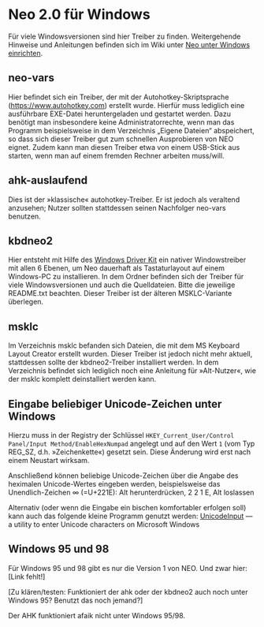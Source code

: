 # Neo 2.0 für Windows
Für viele Windowsversionen sind hier Treiber zu finden. Weitergehende Hinweise und Anleitungen befinden sich im Wiki unter [Neo unter Windows einrichten](https://git.neo-layout.org/neo/neo-layout/wiki/Neo-unter-Windows-einrichten).

## neo-vars
Hier befindet sich ein Treiber, der mit der Autohotkey-Skriptsprache (https://www.autohotkey.com) erstellt wurde. Hierfür muss lediglich eine ausführbare EXE-Datei heruntergeladen und gestartet werden.
Dazu benötigt man insbesondere keine Administratorrechte, wenn man das Programm beispielsweise in dem Verzeichnis „Eigene Dateien“ abspeichert, so dass sich dieser Treiber gut zum schnellen Ausprobieren von NEO eignet. Zudem kann man diesen Treiber etwa von einem USB-Stick aus starten, wenn man auf einem fremden Rechner arbeiten muss/will.

## ahk-auslaufend
Dies ist der »klassische« autohotkey-Treiber. Er ist jedoch als veraltend anzusehen; Nutzer sollten stattdessen seinen Nachfolger neo-vars benutzen.

## kbdneo2
Hier entsteht mit Hilfe des [Windows Driver Kit](https://docs.microsoft.com/en-us/windows-hardware/drivers/download-the-wdk) ein nativer Windowstreiber mit allen 6 Ebenen, um Neo dauerhaft als Tastaturlayout auf einem Windows-PC zu installieren.
In dem Ordner befinden sich der Treiber für viele Windowsversionen und auch die Quelldateien. Bitte die jeweilige README.txt beachten. Dieser Treiber ist der älteren MSKLC-Variante überlegen.

## msklc
Im Verzeichnis msklc befanden sich Dateien, die mit dem MS Keyboard Layout Creator erstellt wurden. Dieser Treiber ist jedoch nicht mehr aktuell, stattdessen sollte der kbdneo2-Treiber installiert werden. In dem Verzeichnis befindet sich lediglich noch eine Anleitung für »Alt-Nutzer«, wie der msklc komplett deinstalliert werden kann.

## Eingabe beliebiger Unicode-Zeichen unter Windows
Hierzu muss in der Registry der Schlüssel
`HKEY_Current_User/Control Panel/Input Method/EnableHexNumpad`
angelegt und auf den Wert `1` (vom Typ REG_SZ, d.h. »Zeichenkette«) gesetzt sein. Diese Änderung wird erst nach einem Neustart wirksam.

Anschließend können beliebige Unicode-Zeichen über die Angabe des heximalen Unicode-Wertes eingeben werden, beispielsweise das Unendlich-Zeichen ∞ (=U+221E): Alt herunterdrücken, 2 2 1 E, Alt loslassen 

Alternativ (oder wenn die Eingabe ein bischen komfortabler erfolgen soll) kann auch das folgende kleine Programm genutzt werden:
[UnicodeInput](http://www.fileformat.info/tool/unicodeinput/index.htm) — a utility to enter Unicode characters on Microsoft Windows



## Windows 95 und 98
Für Windows 95 und 98 gibt es nur die Version 1 von NEO. Und zwar hier: [Link fehlt!]

[Zu klären/testen: Funktioniert der ahk oder der kbdneo2 auch noch unter Windows 95? Benutzt das noch jemand?]

Der AHK funktioniert afaik nicht unter Windows 95/98.

